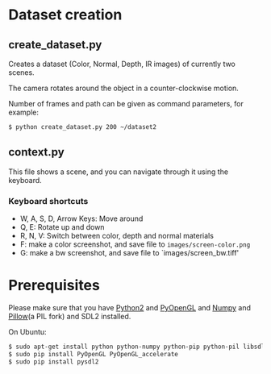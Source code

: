 # Dataset creation

## create_dataset.py

Creates a dataset (Color, Normal, Depth, IR images) of currently two scenes.

The camera rotates around the object in a counter-clockwise motion.

Number of frames and path can be given as command parameters, for example:

```bash
$ python create_dataset.py 200 ~/dataset2
```

## context.py

This file shows a scene, and you can navigate through it using the keyboard.

### Keyboard shortcuts

  - W, A, S, D, Arrow Keys: Move around
  - Q, E: Rotate up and down
  - R, N, V: Switch between color, depth and normal materials
  - F: make a color screenshot, and save file to `images/screen-color.png`
  - G: make a bw screenshot, and save file to `images/screen_bw.tiff'

# Prerequisites

Please make sure that you have [Python2](www.python.org) and [PyOpenGL](http://pyopengl.sourceforge.net/) and
[Numpy](http://www.numpy.org/) and [Pillow](http://python-pillow.github.io/)(a PIL fork) and SDL2 installed.

On Ubuntu:

```bash
$ sudo apt-get install python python-numpy python-pip python-pil libsdl2-dev
$ sudo pip install PyOpenGL PyOpenGL_accelerate
$ sudo pip install pysdl2
```
